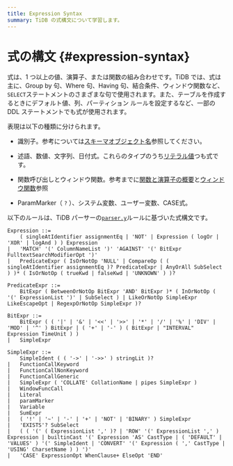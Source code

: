 ```yaml
---
title: Expression Syntax
summary: TiDB の式構文について学習します。
---
```


# 式の構文 {#expression-syntax}

式は、1 つ以上の値、演算子、または関数の組み合わせです。TiDB では、式は主に、Group by 句、Where 句、Having 句、結合条件、ウィンドウ関数など、 `SELECT`ステートメントのさまざまな句で使用されます。また、テーブルを作成するときにデフォルト値、列、パーティション ルールを設定するなど、一部の DDL ステートメントでも式が使用されます。

表現は以下の種類に分けられます。

-   識別子。参考については[スキーマオブジェクト名](/schema-object-names.md)参照してください。

-   述語、数値、文字列、日付式。これらのタイプのうち[リテラル値](/literal-values.md)つも式です。

-   関数呼び出しとウィンドウ関数。参考までに[関数と演算子の概要](/functions-and-operators/functions-and-operators-overview.md)と[ウィンドウ関数](/functions-and-operators/window-functions.md)参照

-   ParamMarker（ `?` ）、システム変数、ユーザー変数、CASE式。

以下のルールは、TiDB パーサーの[`parser.y`](https://github.com/pingcap/tidb/blob/release-8.5/pkg/parser/parser.y)ルールに基づいた式構文です。

```ebnf+diagram
Expression ::=
    ( singleAtIdentifier assignmentEq | 'NOT' | Expression ( logOr | 'XOR' | logAnd ) ) Expression
|   'MATCH' '(' ColumnNameList ')' 'AGAINST' '(' BitExpr FulltextSearchModifierOpt ')'
|   PredicateExpr ( IsOrNotOp 'NULL' | CompareOp ( ( singleAtIdentifier assignmentEq )? PredicateExpr | AnyOrAll SubSelect ) )* ( IsOrNotOp ( trueKwd | falseKwd | 'UNKNOWN' ) )?

PredicateExpr ::=
    BitExpr ( BetweenOrNotOp BitExpr 'AND' BitExpr )* ( InOrNotOp ( '(' ExpressionList ')' | SubSelect ) | LikeOrNotOp SimpleExpr LikeEscapeOpt | RegexpOrNotOp SimpleExpr )?

BitExpr ::=
    BitExpr ( ( '|' | '&' | '<<' | '>>' | '*' | '/' | '%' | 'DIV' | 'MOD' | '^' ) BitExpr | ( '+' | '-' ) ( BitExpr | "INTERVAL" Expression TimeUnit ) )
|   SimpleExpr

SimpleExpr ::=
    SimpleIdent ( ( '->' | '->>' ) stringLit )?
|   FunctionCallKeyword
|   FunctionCallNonKeyword
|   FunctionCallGeneric
|   SimpleExpr ( 'COLLATE' CollationName | pipes SimpleExpr )
|   WindowFuncCall
|   Literal
|   paramMarker
|   Variable
|   SumExpr
|   ( '!' | '~' | '-' | '+' | 'NOT' | 'BINARY' ) SimpleExpr
|   'EXISTS'? SubSelect
|   ( ( '(' ( ExpressionList ',' )? | 'ROW' '(' ExpressionList ',' ) Expression | builtinCast '(' Expression 'AS' CastType | ( 'DEFAULT' | 'VALUES' ) '(' SimpleIdent | 'CONVERT' '(' Expression ( ',' CastType | 'USING' CharsetName ) ) ')'
|   'CASE' ExpressionOpt WhenClause+ ElseOpt 'END'
```
